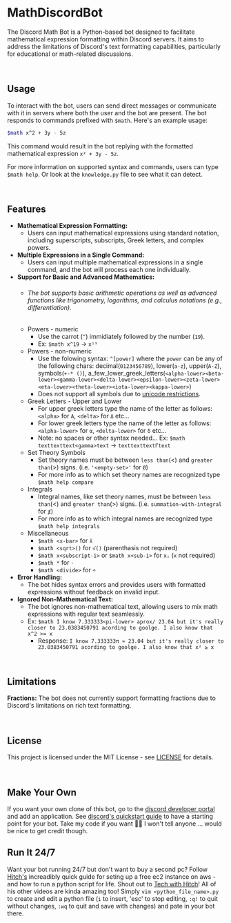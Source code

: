 # MathDiscordBot
The Discord Math Bot is a Python-based bot designed to facilitate mathematical expression formatting within Discord servers. It aims to address the limitations of Discord's text formatting capabilities, particularly for educational or math-related discussions.

<br>

## Usage
To interact with the bot, users can send direct messages or communicate with it in servers where both the user and the bot are present. The bot responds to commands prefixed with `$math`. Here's an example usage:
``` bash
$math x^2 + 3y - 5z
```
This command would result in the bot replying with the formatted mathematical expression `x² + 3y - 5z`.

For more information on supported syntax and commands, users can type `$math help`.
Or look at the `knowledge.py` file to see what it can detect.

<br>

## Features

* **Mathematical Expression Formatting:**
   * Users can input mathematical expressions using standard notation, including superscripts, subscripts, Greek letters, and complex powers.
* **Multiple Expressions in a Single Command:**
   * Users can input multiple mathematical expressions in a single command, and the bot will process each one individually.
* **Support for Basic and Advanced Mathematics:** 
   * ###### The bot supports basic arithmetic operations as well as advanced functions like trigonometry, logarithms, and calculus notations (e.g., differentiation).
   * Powers - numeric
      * Use the carrot (`^`) immidiately followed by the number (`19`).
      * Ex: `$math x^19` -> `x¹⁹`
   * Powers - non-numeric
      * Use the folowing syntax: `^[power]` where the `power` can be any of the following chars: decimal(`0123456789`), lower(`a-z`), upper(`A-Z`), symbols(`+-* ()`), a_few_lower_greek_letters(`<alpha-lower><beta-lower><gamma-lower><delta-lower><epsilon-lower><zeta-lower><eta-lower><theta-lower><iota-lower><kappa-lower>`)
      * Does not support all symbols due to [unicode restrictions](https://en.wikipedia.org/wiki/Unicode_subscripts_and_superscripts).
   * Greek Letters - Upper and Lower
      * For upper greek letters type the name of the letter as follows: `<alpha>` for `Α`, `<delta>` for `Δ` etc...
      * For lower greek letters type the name of the letter as follows: `<alpha-lower>` for `α`, `<delta-lower>` for `δ` etc...
      * Note: no spaces or other syntax needed... Ex: `$math texttexttext<gamma>text` -> `texttexttextΓtext`
   * Set Theory Symbols
      * Set theory names must be between `less than`(<) and `greater than`(>) signs. (i.e. `'<empty-set>'` for `Ø`)
      * For more info as to which set theory names are recognized type `$math help compare`
   * Integrals
      * Integral names, like set theory names, must be between `less than`(<) and `greater than`(>) signs. (i.e. `summation-with-integral` for `⨋`)
      * For more info as to which integral names are recognized type `$math help integrals`
   * Miscellaneous
      * `$math <x-bar>` for `x̄`
      * `$math <sqrt>()` for `√()` (parenthasis not required)
      * `$math x<subscript-i>` or `$math x<sub-i>` for `xᵢ` (`x` not required)
      * `$math *` for `⋅`
      * `$math <divide>` for `÷`
* **Error Handling:** 
   * The bot hides syntax errors and provides users with formatted expressions without feedback on invalid input.
* **Ignored Non-Mathematical Text:** 
   * The bot ignores non-mathematical text, allowing users to mix math expressions with regular text seamlessly.
   * Ex: `$math I know 7.333333<pi-lower> aprox/ 23.04 but it's really closer to 23.0383450791 acording to goolge. I also know that x^2 >= x`
      * Response: `I know 7.333333π ≈ 23.04 but it's really closer to 23.0383450791 acording to goolge. I also know that x² ≥ x`

<br>

## Limitations
**Fractions:** The bot does not currently support formatting fractions due to Discord's limitations on rich text formatting.

<br>

## License
This project is licensed under the MIT License - see [LICENSE](https://opensource.org/license/mit) for details.

<br>

## Make Your Own
If you want your own clone of this bot, go to the [discord developer portal](https://discord.com/developers/applications) and add an application. See [discord's quickstart guide](https://discordpy.readthedocs.io/en/stable/quickstart.html) to have a starting point for your bot. Take my code if you want 🤷‍♂️ I won't tell anyone ... would be nice to get credit though.
## Run It 24/7
Want your bot running 24/7 but don't want to buy a second pc? Follow [Hitch's](https://www.youtube.com/watch?v=xXirbnUB3NU&ab_channel=TechwithHitch) increadibly quick guide for seting up a free ec2 instance on aws - and how to run a python script for life. Shout out to [Tech with Hitch](https://www.youtube.com/@Hitchon)! All of his other videos are kinda amazing too! Simply `vim <python_file_name>.py` to create and edit a python file (`i` to insert, 'esc' to stop editing, `:q!` to quit without changes, `:wq` to quit and save with changes) and pate in your bot there.
